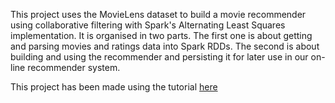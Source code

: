 This project uses the MovieLens dataset to build a movie recommender using collaborative filtering with Spark's Alternating Least Squares implementation. It is organised in two parts. The first one is about getting and parsing movies and ratings data into Spark RDDs. The second is about building and using the recommender and persisting it for later use in our on-line recommender system.

This project has been made using the tutorial [here](https://www.codementor.io/jadianes/building-a-recommender-with-apache-spark-python-example-app-part1-du1083qbw)
